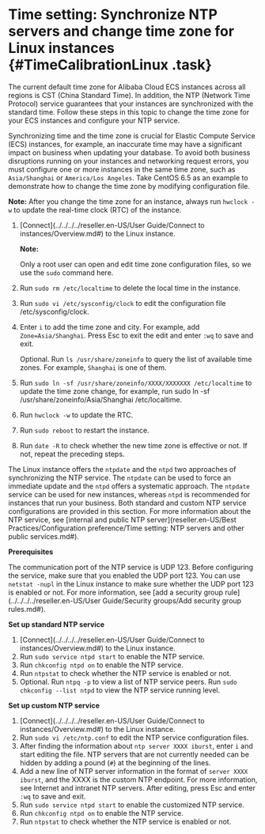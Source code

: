 # Time setting: Synchronize NTP servers and change time zone for Linux instances {#TimeCalibrationLinux .task}

The current default time zone for Alibaba Cloud ECS instances across all regions is CST \(China Standard Time\). In addition, the NTP \(Network Time Protocol\) service guarantees that your instances are synchronized with the standard time. Follow these steps in this topic to change the time zone for your ECS instances and configure your NTP service.

Synchronizing time and the time zone is crucial for Elastic Compute Service \(ECS\) instances, for example, an inaccurate time may have a significant impact on business when updating your database. To avoid both business disruptions running on your instances and networking request errors, you must configure one or more instances in the same time zone, such as `Asia/Shanghai` or `America/Los Angeles`. Take CentOS 6.5 as an example to demonstrate how to change the time zone by modifying configuration file.

**Note:** After you change the time zone for an instance, always run `hwclock -w` to update the real-time clock \(RTC\) of the instance.

1.  [Connect](../../../../reseller.en-US/User Guide/Connect to instances/Overview.md#) to the Linux instance. 

    **Note:** 

    Only a root user can open and edit time zone configuration files, so we use the `sudo` command here.

2.  Run `sudo rm /etc/localtime` to delete the local time in the instance. 
3.  Run `sudo vi /etc/sysconfig/clock` to edit the configuration file /etc/sysconfig/clock. 
4.  Enter `i` to add the time zone and city. For example, add `Zone=Asia/Shanghai`. Press Esc to exit the edit and enter `:wq` to save and exit. 

    Optional. Run `ls /usr/share/zoneinfo` to query the list of available time zones. For example, `Shanghai` is one of them.

5.  Run `sudo ln -sf /usr/share/zoneinfo/XXXX/XXXXXXX /etc/localtime` to update the time zone change, for example, run sudo ln -sf /usr/share/zoneinfo/Asia/Shanghai /etc/localtime. 
6.  Run `hwclock -w` to update the RTC. 
7.  Run `sudo reboot` to restart the instance. 
8.  Run `date -R` to check whether the new time zone is effective or not. If not, repeat the preceding steps. 

The Linux instance offers the `ntpdate` and the `ntpd` two approaches of synchronizing the NTP service. The `ntpdate` can be used to force an immediate update and the `ntpd` offers a systematic approach. The `ntpdate` service can be used for new instances, whereas `ntpd` is recommended for instances that run your business. Both standard and custom NTP service configurations are provided in this section. For more information about the NTP service, see [internal and public NTP server](reseller.en-US/Best Practices/Configuration preference/Time setting: NTP servers and other public services.md#).

**Prerequisites**

The communication port of the NTP service is UDP 123. Before configuring the service, make sure that you enabled the UDP port 123. You can use `netstat -nupl` in the Linux instance to make sure whether the UDP port 123 is enabled or not. For more information, see [add a security group rule](../../../../reseller.en-US/User Guide/Security groups/Add security group rules.md#).

**Set up standard NTP service**

1.  [Connect](../../../../reseller.en-US/User Guide/Connect to instances/Overview.md#) to the Linux instance.
2.  Run `sudo service ntpd start` to enable the NTP service.
3.  Run `chkconfig ntpd on` to enable the NTP service.
4.  Run `ntpstat` to check whether the NTP service is enabled or not.
5.  Optional. Run `ntpq -p` to view a list of NTP service peers. Run `sudo chkconfig --list ntpd` to view the NTP service running level.

**Set up custom NTP service**

1.  [Connect](../../../../reseller.en-US/User Guide/Connect to instances/Overview.md#) to the Linux instance.
2.  Run `sudo vi /etc/ntp.conf` to edit the NTP service configuration files.
3.  After finding the information about `ntp server XXXX iburst`, enter `i` and start editing the file. NTP servers that are not currently needed can be hidden by adding a pound \(`#`\) at the beginning of the lines.
4.  Add a new line of NTP server information in the format of `server XXXX iburst`, and the XXXX is the custom NTP endpoint. For more information, see Internet and intranet NTP servers. After editing, press Esc and enter `:wq` to save and exit.
5.  Run `sudo service ntpd start` to enable the customized NTP service.
6.  Run `chkconfig ntpd on` to enable the NTP service.
7.  Run `ntpstat` to check whether the NTP service is enabled or not.

